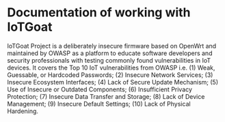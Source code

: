# Documentation of working with IoTGoat

IoTGoat Project is a deliberately insecure firmware based on OpenWrt
and maintained by OWASP as a platform to educate software developers and
security professionals with testing commonly found vulnerabilities in IoT
devices. It covers the Top 10 IoT vulnerabilities from OWASP i.e. (1) Weak,
Guessable, or Hardcoded Passwords; (2) Insecure Network Services; (3)
Insecure Ecosystem Interfaces; (4) Lack of Secure Update Mechanism; (5) Use
of Insecure or Outdated Components; (6) Insufficient Privacy Protection; (7)
Insecure Data Transfer and Storage; (8) Lack of Device Management; (9)
Insecure Default Settings; (10) Lack of Physical Hardening.